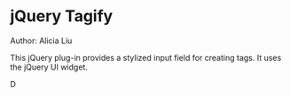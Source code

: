 jQuery Tagify
=============
Author: Alicia Liu

This jQuery plug-in provides a stylized input field for creating tags. It uses the jQuery UI widget.

D